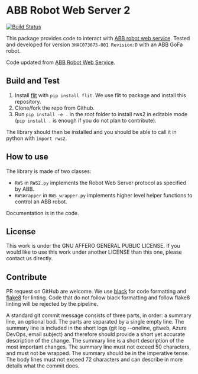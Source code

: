 # ABB Robot Web Server 2

[![Build Status](https://dev.azure.com/devsdb/CRD-NT_ARCO/_apis/build/status/SchindlerReGIS.rws2?branchName=main)](https://dev.azure.com/devsdb/CRD-NT_ARCO/_build/latest?definitionId=1209&branchName=main)

This package provides code to interact with [ABB robot web service](https://developercenter.robotstudio.com/api/RWS?urls.primaryName=Introduction).
Tested and developed for version `3HAC073675-001 Revision:D` with an ABB GoFa robot.

Code updated from [ABB Robot Web Service](https://github.com/prinsWindy/ABB-Robot-Machine-Vision/tree/master/RobotWebServices).

## Build and Test

1. Install [flit](https://github.com/pypa/flit) with `pip install flit`.
We use flit to package and install this repository.
2. Clone/fork the repo from Github.
3. Run `pip install -e .` in the root folder to install rws2 in editable mode (`pip install .` is enough if you do not plan to contribute).

The library should then be installed and you should be able to call it in python with `import rws2`.

## How to use

The library is made of two classes:

* `RWS` in `RWS2.py` implements the Robot Web Server protocol as specified by ABB.
* `RWSWrapper` in `RWS_wrapper.py` implements higher level helper functions to control an ABB robot.

Documentation is in the code.

## License

This work is under the GNU AFFERO GENERAL PUBLIC LICENSE.
If you would like to use this work under another LICENSE than this one, please contact us directly.

## Contribute

PR request on GitHub are welcome.
We use [black](https://github.com/psf/black) for code formatting and [flake8](https://github.com/pycqa/flake8) for linting.
Code that do not follow black formatting and follow flake8 linting will be rejected by the pipeline.

A standard git commit message consists of three parts, in order: a summary line, an optional bod.
The parts are separated by a single empty line.
The summary line is included in the short logs (git log --oneline, gitweb, Azure DevOps, email subject) and therefore should provide a short yet accurate description of the change.
The summary line is a short description of the most important changes. The summary line must not exceed 50 characters, and must not be wrapped. The summary should be in the imperative tense.
The body lines must not exceed 72 characters and can describe in more details what the commit does.
